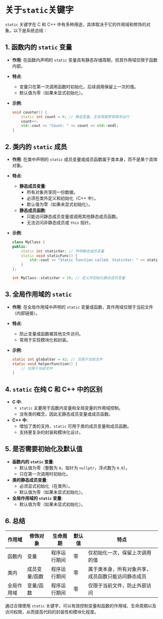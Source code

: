 # 关于`static`关键字

`static` 关键字在 C 和 C++ 中有多种用途，具体取决于它的作用域和修饰的对象。以下是系统总结：

## 1. 函数内的 `static` 变量

- **作用**: 在函数内声明的 `static` 变量具有静态存储周期，但其作用域仅限于函数内部。
- **特点**:
  - 变量只在第一次调用函数时初始化，后续调用保留上一次的值。
  - 默认值为零（如果未显式初始化）。
- **示例**:

  ```cpp
  void counter() {
      static int count = 0; // 静态变量，生命周期贯穿程序运行
      count++;
      std::cout << "Count: " << count << std::endl;
  }
  ```

## 2. 类内的 `static` 成员

- **作用**: 在类中声明的 `static` 成员变量或成员函数属于类本身，而不是某个具体对象。
- **特点**:
  - **静态成员变量**:
    - 所有对象共享同一份数据。
    - 必须在类外定义和初始化（C++ 中）。
    - 默认值为零（如果未显式初始化）。
  - **静态成员函数**:
    - 只能访问静态成员变量或调用其他静态成员函数。
    - 无法访问非静态成员或 `this` 指针。
- **示例**:

  ```cpp
  class MyClass {
  public:
      static int staticVar; // 声明静态成员变量
      static void staticFunc() {
          std::cout << "Static function called. StaticVar: " << staticVar << std::endl;
      }
  };

  int MyClass::staticVar = 10; // 定义并初始化静态成员变量
  ```

## 3. 全局作用域的 `static`

- **作用**: 在全局作用域中声明的 `static` 变量或函数，其作用域仅限于当前文件（内部链接）。
- **特点**:
  - 防止变量或函数被其他文件访问。
  - 常用于实现模块化和封装。
- **示例**:

  ```c
  static int globalVar = 42; // 仅限于当前文件
  static void helperFunction() {
      // 仅限于当前文件
  }
  ```

## 4. `static` 在纯 C 和 C++ 中的区别

- **C 中**:
  - `static` 主要用于函数内变量和全局变量的作用域控制。
  - 没有类的概念，因此无静态成员变量或成员函数。
- **C++ 中**:
  - 增加了类的支持，`static` 可用于类的成员变量和成员函数。
  - 支持更复杂的封装和模块化设计。

## 5. 是否需要初始化及默认值

- **函数内的 `static` 变量**:
  - 默认值为零（整数为 `0`，指针为 `nullptr`，浮点数为 `0.0`）。
  - 只在第一次调用时初始化。
- **类的静态成员变量**:
  - 必须显式初始化（在类外）。
  - 默认值为零（如果未显式初始化）。
- **全局作用域的 `static` 变量**:
  - 默认值为零（如果未显式初始化）。

## 6. 总结

| 作用域       | 修饰对象       | 生命周期         | 默认值 | 特点     |
|--------------|----------------|------------------|--------|-----------|
| 函数内       | 变量           | 程序运行期间     | 零     | 仅初始化一次，保留上次调用的值    |
| 类内         | 成员变量/函数  | 程序运行期间     | 零     | 属于类本身，所有对象共享，成员函数只能访问静态成员  |
| 全局作用域   | 变量/函数      | 程序运行期间     | 零     | 仅限于当前文件，防止外部访问              |

通过合理使用 `static` 关键字，可以有效控制变量和函数的作用域、生命周期以及访问权限，从而提高代码的封装性和模块化程度。
